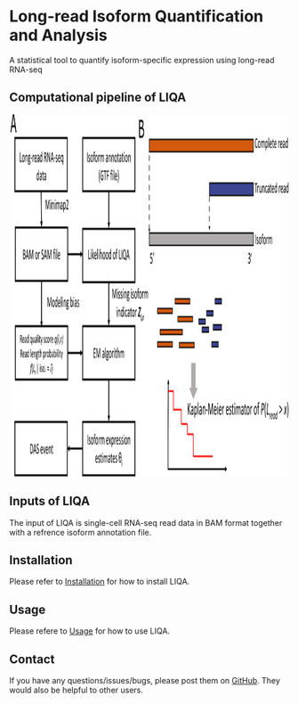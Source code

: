 # Long-read Isoform Quantification and Analysis
A statistical tool to quantify isoform-specific expression using long-read RNA-seq

## Computational pipeline of LIQA
<p align="center">
  <img width="500" height="650" src="doc/framework.png">
</p>

## Inputs of LIQA
The input of LIQA is single-cell RNA-seq read data in BAM format together with a refrence isoform annotation file.

## Installation
Please refer to [Installation](https://github.com/WGLab/LIQA/blob/master/doc/Install.md) for how to install LIQA.

## Usage
Please refere to [Usage](https://github.com/huyustats/LIQA/blob/master/doc/Usage.md) for how to use LIQA.

## Contact

If you have any questions/issues/bugs, please post them on [GitHub](https://github.com/huyustats/LIQA/issues). They would also be helpful to other users. 



